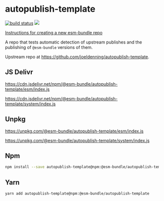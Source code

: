 # autopublish-template

[![build status](https://travis-ci.com/esm-bundle/autopublish-template.svg?branch=master)](https://travis-ci.com/esm-bundle/autopublish-template) [![](https://data.jsdelivr.com/v1/package/npm/@esm-bundle/react/badge)](https://www.jsdelivr.com/package/npm/@esm-bundle/react)

[Instructions for creating a new esm-bundle repo](https://github.com/esm-bundle/new-repo-instructions)

A repo that tests automatic detection of upstream publishes and the publishing of `@esm-bundle` versions of them.

Upstream repo at https://github.com/joeldenning/autopublish-template.

## JS Delivr

https://cdn.jsdelivr.net/npm/@esm-bundle/autopublish-template/esm/index.js

https://cdn.jsdelivr.net/npm/@esm-bundle/autopublish-template/system/index.js

## Unpkg

https://unpkg.com/@esm-bundle/autopublish-template/esm/index.js

https://unpkg.com/@esm-bundle/autopublish-template/system/index.js

## Npm
```sh
npm install --save autopublish-template@npm:@esm-bundle/autopublish-template
```

## Yarn

```sh
yarn add autopublish-template@npm:@esm-bundle/autopublish-template
```
